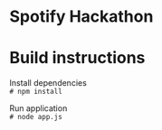 # Spotify Hackathon

# Build instructions

Install dependencies<br>
`# npm install`

Run application<br>
`# node app.js`